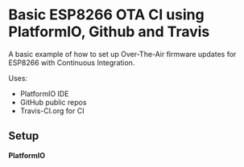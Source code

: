 # Basic ESP8266 OTA CI using PlatformIO, Github and Travis
 A basic example of how to set up Over-The-Air firmware updates for ESP8266 with Continuous Integration.
 
Uses:
 - PlatformIO IDE
 - GitHub public repos
 - Travis-CI.org for CI

## Setup
**PlatformIO**

<!--stackedit_data:
eyJoaXN0b3J5IjpbLTU2ODA4ODkyOSwtMTE3NTMxMzQ1OSwtMT
Y1MTg1MzBdfQ==
-->